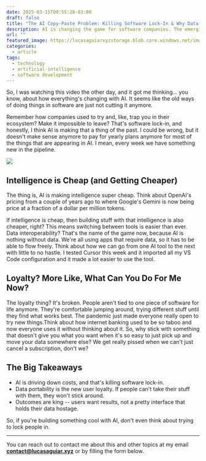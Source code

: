```yaml
---
date: 2025-03-15T00:55:28-03:00
draft: false
title: "The AI Copy-Paste Problem: Killing Software Lock-In & Why Data Portability is Key"
description: AI is changing the game for software companies. The emerging "AI Copy-Paste Problem" highlights the declining effectiveness of software lock-in. Users now prioritize data portability, enabled by accessible AI tools, allowing them to easily move between platforms. This article examines how businesses can adapt by embracing data interoperability to build genuine customer loyalty in the age of AI.
url: ""
featured_image: https://lucasaguiarxyzstorage.blob.core.windows.net/images/thumb-ai-copy-paste.png
categories:
  - article
tags:
  - technology
  - artificial-intelligence
  - software development
---
```



So, I was watching this video the other day, and it got me thinking... you know, about how everything's changing with AI. It seems like the old ways of doing things in software are just not cutting it anymore.

Remember how companies used to try and, like, trap you in their ecosystem? Make it impossible to leave? That's software lock-in, and honestly, I think AI is making that a thing of the past. I could be wrong, but it doesn't make sense anymore to pay for yearly plans anymore for most of the things that are appearing in AI. I mean, every week we have something new in the pipeline.

![](https://lucasaguiarxyzstorage.blob.core.windows.net/images/data-flow-2.jpeg)

## Intelligence is Cheap (and Getting Cheaper)

The thing is, AI is making intelligence super cheap. Think about OpenAI's pricing from a couple of years ago to where Google's Gemini is now being price at a fraction of a dollar per million tokens.

If intelligence is cheap, then building stuff with that intelligence is also cheaper, right? This means switching between tools is easier than ever. Data interoperability? That's the name of the game now, because AI is nothing without data. We're all using apps that require data, so it has to be able to flow freely. Think about how we can go from one AI tool to the next with little to no hastle. I tested Cursor this week and it imported all my VS Code configuration and it made a lot easier to use the tool.

## Loyalty? More Like, What Can You Do For Me Now?

The loyalty thing? It's broken. People aren't tied to one piece of software for life anymore. They're comfortable jumping around, trying different stuff until they find what works best. The pandemic just made everyone really open to try new things.Think about how internet banking used to be so taboo and now everyone uses it without thinking about it. So, why stick with something that doesn't give you what you want when it's so easy to just pick up and move your data somewhere else? We get really pissed when we can't just cancel a subscription, don't we?

## The Big Takeaways

* AI is driving down costs, and that's killing software lock-in.
* Data portability is the new user loyalty. If people can't take their stuff with them, they won't stick around.
* Outcomes are king -- users want results, not a pretty interface that holds their data hostage.

So, if you're building something cool with AI, don't even think about trying to lock people in.

---
You can reach out to contact me about this and other topics at my email **<contact@lucasaguiar.xyz>** or by filling the form below.
